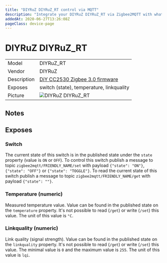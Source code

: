 ```yaml
---
title: "DIYRuZ DIYRuZ_RT control via MQTT"
description: "Integrate your DIYRuZ DIYRuZ_RT via Zigbee2MQTT with whatever smart home infrastructure you are using without the vendors bridge or gateway."
addedAt: 2020-06-27T13:26:08Z
pageClass: device-page
---
```


<!-- !!!! -->
<!-- ATTENTION: This file is auto-generated through docgen! -->
<!-- You can only edit the "## Notes"-Section till next h1 (#) or h2 heading (##). -->
<!-- Do NOT use h1 or h2 heading within "## Notes"-Section. -->
<!-- !!!! -->

# DIYRuZ DIYRuZ_RT

|     |     |
|-----|-----|
| Model | DIYRuZ_RT  |
| Vendor  | DIYRuZ  |
| Description | [DiY CC2530 Zigbee 3.0 firmware](https://habr.com/ru/company/iobroker/blog/495926/) |
| Exposes | switch (state), temperature, linkquality |
| Picture | ![DIYRuZ DIYRuZ_RT](https://www.zigbee2mqtt.io/images/devices/DIYRuZ_RT.jpg) |


<!-- Notes BEGIN: You can edit here. Add "## Notes" headline if not already present. -->
## Notes

<!-- Notes END: Do not edit below this line -->


## Exposes

### Switch 
The current state of this switch is in the published state under the `state` property (value is `ON` or `OFF`).
To control this switch publish a message to topic `zigbee2mqtt/FRIENDLY_NAME/set` with payload `{"state": "ON"}`, `{"state": "OFF"}` or `{"state": "TOGGLE"}`.
To read the current state of this switch publish a message to topic `zigbee2mqtt/FRIENDLY_NAME/get` with payload `{"state": ""}`.

### Temperature (numeric)
Measured temperature value.
Value can be found in the published state on the `temperature` property.
It's not possible to read (`/get`) or write (`/set`) this value.
The unit of this value is `°C`.

### Linkquality (numeric)
Link quality (signal strength).
Value can be found in the published state on the `linkquality` property.
It's not possible to read (`/get`) or write (`/set`) this value.
The minimal value is `0` and the maximum value is `255`.
The unit of this value is `lqi`.

